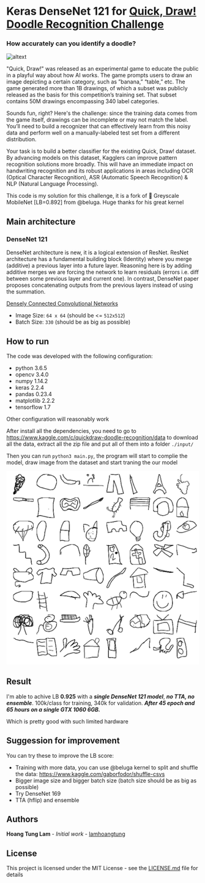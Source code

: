 # Keras DenseNet 121 for [Quick, Draw! Doodle Recognition Challenge](https://www.kaggle.com/c/quickdraw-doodle-recognition)

### How accurately can you identify a doodle?

![altext](https://storage.googleapis.com/kaggle-media/competitions/quickdraw/what-does-a-bee-look-like-1.png)

"Quick, Draw!" was released as an experimental game to educate the public in a playful way about how AI works. The game prompts users to draw an image depicting a certain category, such as ”banana,” “table,” etc. The game generated more than 1B drawings, of which a subset was publicly released as the basis for this competition’s training set. That subset contains 50M drawings encompassing 340 label categories.

Sounds fun, right? Here's the challenge: since the training data comes from the game itself, drawings can be incomplete or may not match the label. You’ll need to build a recognizer that can effectively learn from this noisy data and perform well on a manually-labeled test set from a different distribution.

Your task is to build a better classifier for the existing Quick, Draw! dataset. By advancing models on this dataset, Kagglers can improve pattern recognition solutions more broadly. This will have an immediate impact on handwriting recognition and its robust applications in areas including OCR (Optical Character Recognition), ASR (Automatic Speech Recognition) & NLP (Natural Language Processing).

This code is my solution for this challenge, it is a fork of 🐘 Greyscale MobileNet [LB=0.892] from @beluga. Huge thanks for his great kernel

## Main architecture
### DenseNet 121
DenseNet architecture is new, it is a logical extension of ResNet. ResNet architecture has a fundamental building block (Identity)
where you merge (additive) a previous layer into a future layer. Reasoning here is by adding additive merges we are forcing the network 
to learn residuals (errors i.e. diff between some previous layer and current one). In contrast, DenseNet paper proposes concatenating 
outputs from the previous layers instead of using the summation.

[Densely Connected Convolutional Networks](https://arxiv.org/abs/1608.06993)

- Image Size: `64 x 64` (should be <= `512x512`)
- Batch Size: `330` (should be as big as possible)


## How to run
The code was developed with the following configuration:
* python 3.6.5
* opencv 3.4.0
* numpy 1.14.2
* keras 2.2.4
* pandas 0.23.4
* matplotlib 2.2.2
* tensorflow 1.7

Other configuration will reasonably work

After install all the dependencies, you need to go to https://www.kaggle.com/c/quickdraw-doodle-recognition/data to download all the data, extract all the zip file and put all of them into a folder `./input/`

Then you can run `python3 main.py`, the program will start to complie the model, draw image from the dataset and start traning the our model

![sample data](./gs.png)

## Result

I'm able to achive LB **0.925** with a ***single DenseNet 121 model***, ***no TTA, no ensemble***. 100k/class for training, 340k for validation. ***After 45 epoch and 65 hours on a single GTX 1060 6GB.***

Which is pretty good with such limited hardware


## Suggession for improvement

You can try these to improve the LB score:
- Training with more data, you can use @beluga kernel to split and shuffle the data: https://www.kaggle.com/gaborfodor/shuffle-csvs
- Bigger image size and bigger batch size (batch size should be as big as possible)
- Try DenseNet 169
- TTA (hflip) and ensemble

## Authors

**Hoang Tung Lam** - *Initial work* - [lamhoangtung](https://github.com/lamhoangtung)

## License

This project is licensed under the MIT License - see the [LICENSE.md](LICENSE.md) file for details
